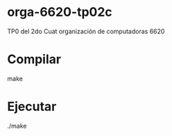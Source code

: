 # orga-6620-tp02c
TP0 del 2do Cuat organización de computadoras 6620
# Compilar
make
# Ejecutar
./make

